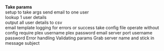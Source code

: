 **Take params**  
setup to take args
    send email to one user  
    lookup 1 user details  
    output all user details to csv  
    email template
    logging for errors or success
    take config file
    operate without config 
        require
            plex username
            plex password
            email server
            port
            username
            password
    Error handling 
        Validating params
Grab server name and stick in message subject


